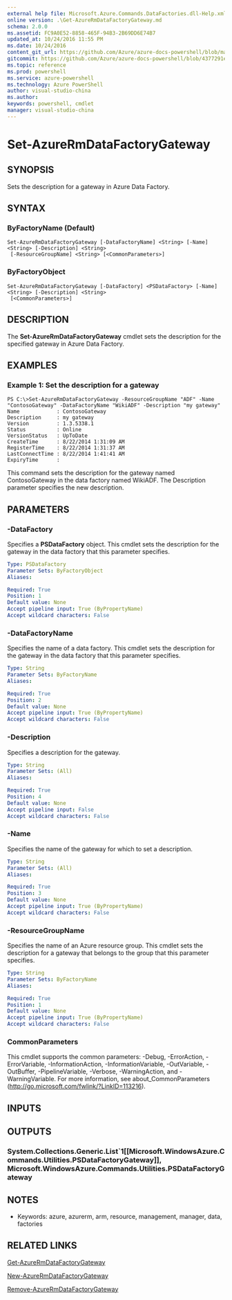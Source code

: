 ```yaml
---
external help file: Microsoft.Azure.Commands.DataFactories.dll-Help.xml
online version: .\Get-AzureRmDataFactoryGateway.md
schema: 2.0.0
ms.assetid: FC9A0E52-8858-465F-94B3-2B69DD6E74B7
updated_at: 10/24/2016 11:55 PM
ms.date: 10/24/2016
content_git_url: https://github.com/Azure/azure-docs-powershell/blob/master/azureps-cmdlets-docs/ResourceManager/AzureRM.DataFactories/v1.0.12/Set-AzureRmDataFactoryGateway.md
gitcommit: https://github.com/Azure/azure-docs-powershell/blob/4377291ee360e58e2c1c5d644155daf6a0279055/azureps-cmdlets-docs/ResourceManager/AzureRM.DataFactories/v1.0.12/Set-AzureRmDataFactoryGateway.md
ms.topic: reference
ms.prod: powershell
ms.service: azure-powershell
ms.technology: Azure PowerShell
author: visual-studio-china
ms.author: 
keywords: powershell, cmdlet
manager: visual-studio-china
---
```


# Set-AzureRmDataFactoryGateway

## SYNOPSIS
Sets the description for a gateway in Azure Data Factory.

## SYNTAX

### ByFactoryName (Default)
```
Set-AzureRmDataFactoryGateway [-DataFactoryName] <String> [-Name] <String> [-Description] <String>
 [-ResourceGroupName] <String> [<CommonParameters>]
```

### ByFactoryObject
```
Set-AzureRmDataFactoryGateway [-DataFactory] <PSDataFactory> [-Name] <String> [-Description] <String>
 [<CommonParameters>]
```

## DESCRIPTION
The **Set-AzureRmDataFactoryGateway** cmdlet sets the description for the specified gateway in Azure Data Factory.

## EXAMPLES

### Example 1: Set the description for a gateway
```
PS C:\>Set-AzureRmDataFactoryGateway -ResourceGroupName "ADF" -Name "ContosoGateway" -DataFactoryName "WikiADF" -Description "my gateway"
Name            : ContosoGateway
Description     : my gateway
Version         : 1.3.5338.1
Status          : Online
VersionStatus   : UpToDate
CreateTime      : 8/22/2014 1:31:09 AM
RegisterTime    : 8/22/2014 1:31:37 AM
LastConnectTime : 8/22/2014 1:41:41 AM
ExpiryTime      :
```

This command sets the description for the gateway named ContosoGateway in the data factory named WikiADF.
The Description parameter specifies the new description.

## PARAMETERS

### -DataFactory
Specifies a **PSDataFactory** object.
This cmdlet sets the description for the gateway in the data factory that this parameter specifies.

```yaml
Type: PSDataFactory
Parameter Sets: ByFactoryObject
Aliases: 

Required: True
Position: 1
Default value: None
Accept pipeline input: True (ByPropertyName)
Accept wildcard characters: False
```

### -DataFactoryName
Specifies the name of a data factory.
This cmdlet sets the description for the gateway in the data factory that this parameter specifies.

```yaml
Type: String
Parameter Sets: ByFactoryName
Aliases: 

Required: True
Position: 2
Default value: None
Accept pipeline input: True (ByPropertyName)
Accept wildcard characters: False
```

### -Description
Specifies a description for the gateway.

```yaml
Type: String
Parameter Sets: (All)
Aliases: 

Required: True
Position: 4
Default value: None
Accept pipeline input: False
Accept wildcard characters: False
```

### -Name
Specifies the name of the gateway for which to set a description.

```yaml
Type: String
Parameter Sets: (All)
Aliases: 

Required: True
Position: 3
Default value: None
Accept pipeline input: True (ByPropertyName)
Accept wildcard characters: False
```

### -ResourceGroupName
Specifies the name of an Azure resource group.
This cmdlet sets the description for a gateway that belongs to the group that this parameter specifies.

```yaml
Type: String
Parameter Sets: ByFactoryName
Aliases: 

Required: True
Position: 1
Default value: None
Accept pipeline input: True (ByPropertyName)
Accept wildcard characters: False
```

### CommonParameters
This cmdlet supports the common parameters: -Debug, -ErrorAction, -ErrorVariable, -InformationAction, -InformationVariable, -OutVariable, -OutBuffer, -PipelineVariable, -Verbose, -WarningAction, and -WarningVariable. For more information, see about_CommonParameters (http://go.microsoft.com/fwlink/?LinkID=113216).

## INPUTS

## OUTPUTS

### System.Collections.Generic.List`1[[Microsoft.WindowsAzure.Commands.Utilities.PSDataFactoryGateway]], Microsoft.WindowsAzure.Commands.Utilities.PSDataFactoryGateway

## NOTES
* Keywords: azure, azurerm, arm, resource, management, manager, data, factories

## RELATED LINKS

[Get-AzureRmDataFactoryGateway](./Get-AzureRmDataFactoryGateway.md)

[New-AzureRmDataFactoryGateway](./New-AzureRmDataFactoryGateway.md)

[Remove-AzureRmDataFactoryGateway](./Remove-AzureRmDataFactoryGateway.md)


